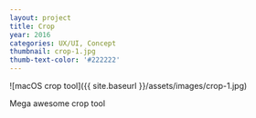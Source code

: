 ```yaml
---
layout: project
title: Crop
year: 2016
categories: UX/UI, Concept
thumbnail: crop-1.jpg
thumb-text-color: '#222222'
---
```


![macOS crop tool]({{ site.baseurl }}/assets/images/crop-1.jpg)

Mega awesome crop tool
